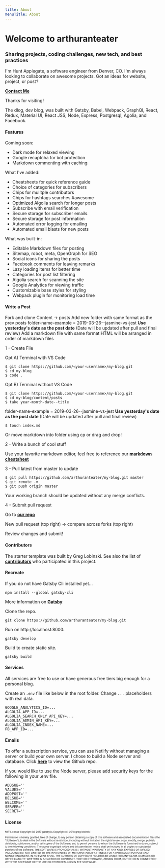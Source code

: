 ```yaml
---
title: About
menuTitle: About
---
```




# Welcome to **arthuranteater**  
### Sharing projects, coding challenges, new tech, and best practices


I'm Hunt Applegate, a software engineer from Denver, CO. I'm always looking to collaborate on awesome projects. Got an ideas for website, project, or post?  

**<a href="https://www.huntcodes.co/" target="_blank">Contact Me</a>**

Thanks for visiting!

The dlog, dev blog, was built with Gatsby, Babel, Webpack, GraphQl, React, Redux, Material UI, React JSS, Node, Express, Postgresql, Agolia, and Facebook.

#### Features

Coming soon:

* Dark mode for relaxed viewing
* Google recaptcha for bot protection
* Markdown commenting with caching

What I've added:

* Cheatsheets for quick reference guide
* Choice of categories for subscribers
* Chips for mulitple contributors
* Chips for hashtags searches #awesome
* Optimized Algolia search for longer posts
* Subscribe with email verification
* Secure storage for subscriber emails
* Secure storage for post information
* Automated error logging for emailing
* Automated email blasts for new posts

What was built-in:

* Editable Markdown files for posting
* Sitemap, robot, meta, OpenGraph for SEO
* Social icons for sharing the posts
* Facebook comments for leaving remarks
* Lazy loading items for better time
* Categories for post list filtering
* Algolia search for scanning the site
* Google Analytics for viewing traffic
* Customizable base styles for styling
* Webpack plugin for monitoring load time

#### Write a Post

Fork and clone
Content -> posts
Add new folder with same format as the prev posts
folder-name-example = 2019-03-26--jasmine-vs-jest
**Use yesterday's date as the post date**
(Date will be updated after pull and final review)
Add a markdown file with same format
HTML will be arranged in order of markdown files

1 - Create File

Opt A) Terminal with VS Code
```
$ git clone https://github.com/<your-username>/my-blog.git
$ cd my-blog
$ code .
```
Opt B) Terminal without VS Code

```
$ git clone https://github.com/<your-username>/my-blog.git
$ cd my-blog/content/posts
$ take year-month-date--title 
```
folder-name-example = 2019-03-26--jasmine-vs-jest
**Use yesterday's date as the post date**
(Date will be updated after pull and final review)
```
$ touch index.md
```
Or move markdown into folder using cp or drag and drop!

2 - Write a bunch of cool stuff

Use your favorite markdown editor, feel free to reference our **<a href="https://arthuranteater.com/cheatsheets/" target="_blank">markdown cheatsheet</a>**

3 - Pull latest from master to update

```
$ git pull https://github.com/arthuranteater/my-blog.git master
$ git remote -v
$ git push origin master
```

Your working branch should be updated without any merge conflicts.

4 - Submit pull request

Go to **<a href="https://github.com/arthuranteater/my-blog.git" target="_blank">our repo</a>**

New pull request (top right) -> compare across forks (top right)

Review changes and submit!

#### Contributors

The starter template was built by Greg Lobinski. See also the list of **<a href="https://github.com/greglobinski/gatsby-starter-personal-blog/graphs/contributors" target="_blank">contributors</a>** who participated in this project.


#### Recreate

If you do not have Gatsby Cli installed yet...

```text
npm install --global gatsby-cli
```

More information on **<a href="https://www.gatsbyjs.org/tutorial/part-one" target="_blank">Gatsby</a>**

Clone the repo.
```text
git clone https://github.com/arthuranteater/my-blog.git
```
Run on http://localhost:8000.
```text
gatsby develop
```
Build to create static site.
```text
gatsby build
```

#### Services

All services are free to use or have generous free tiers big enough for a personal blog.

Create an `.env` file like below in the root folder. Change `...` placeholders with real data.

```text
GOOGLE_ANALYTICS_ID=...
ALGOLIA_APP_ID=...
ALGOLIA_SEARCH_ONLY_API_KEY=...
ALGOLIA_ADMIN_API_KEY=...
ALGOLIA_INDEX_NAME=...
FB_APP_ID=...
```

#### Emails

To offer a subscription service, you can use Netlify without managing a server or build your own server. I chose to build a Node server and database. Click **<a href="https://github.com/arthuranteater/my-blog-server" target="_blank">here</a>** to view the Github repo.

If you would like to use the Node server, please add security keys for the following in your .env file.

```
ADDSUB=''
VALUES=''
ADDPOST=''
DELSUB=''
WELCOME=''
SERVER=''
SECRET=''
```

#### License

<p style="font-size: 8px">MIT License Copyright (c) 2017 gatsbyjs\
Copyright (c) 2018 greg lobinski</p><p style="font-size: 8px">Permission is hereby granted, free of charge, to any person obtaining a copy of this software and associated documentation files (the "Software"), to deal in the Software without restriction, including without limitation the rights to use, copy, modify, merge, publish, distribute, sublicense, and/or sell copies of the Software, and to permit persons to whom the Software is furnished to do so, subject to the following conditions: The above copyright notice and this permission notice shall be included in all copies or substantial portions of the Software. THE SOFTWARE IS PROVIDED "AS IS", WITHOUT WARRANTY OF ANY KIND, EXPRESS OR IMPLIED, INCLUDING BUT NOT LIMITED TO THE WARRANTIES OF MERCHANTABILITY, FITNESS FOR A PARTICULAR PURPOSE AND NONINFRINGEMENT. IN NO EVENT SHALL THE AUTHORS OR COPYRIGHT HOLDERS BE LIABLE FOR ANY CLAIM, DAMAGES OR OTHER LIABILITY, WHETHER IN AN ACTION OF CONTRACT, TORT OR OTHERWISE, ARISING FROM, OUT OF OR IN CONNECTION WITH THE SOFTWARE OR THE USE OR OTHER DEALINGS IN THE SOFTWARE.</p>

